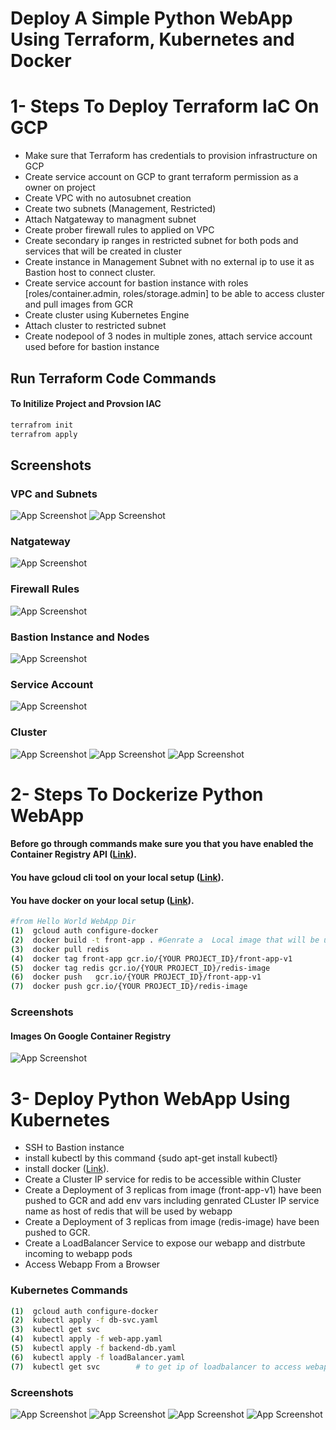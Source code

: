 
# Deploy A Simple Python WebApp Using Terraform, Kubernetes and Docker

# 1- Steps To Deploy Terraform IaC On GCP
- Make sure that Terraform has credentials to provision infrastructure on GCP
- Create service account on GCP to grant terraform permission as a owner on project  
- Create VPC with no autosubnet creation
- Create two subnets (Management, Restricted)
- Attach Natgateway to managment subnet
- Create prober firewall rules to applied on VPC
- Create secondary ip ranges in restricted subnet for both pods and services that will be created in cluster
- Create instance in Management Subnet  with no external ip to use it as Bastion host to connect cluster.
- Create service account for bastion instance with roles [roles/container.admin, roles/storage.admin] to be able to access cluster and pull images from GCR
- Create cluster using Kubernetes Engine
- Attach cluster to restricted subnet
- Create nodepool of 3 nodes in multiple zones, attach service account used before for bastion instance


## Run Terraform Code Commands
#### To Initilize Project and Provsion IAC
```sh
terrafrom init 
terrafrom apply
```
## Screenshots
### VPC and Subnets
![App Screenshot](https://github.com/mostafahassan097/GCP-DevOps-Task/blob/main/Screenshots/vpc-1.png)
![App Screenshot](https://github.com/mostafahassan097/GCP-DevOps-Task/blob/main/Screenshots/vpc-2.png)
### Natgateway
![App Screenshot](https://github.com/mostafahassan097/GCP-DevOps-Task/blob/main/Screenshots/nat.png)
### Firewall Rules
![App Screenshot](https://github.com/mostafahassan097/GCP-DevOps-Task/blob/main/Screenshots/fw.png)
### Bastion Instance and Nodes
![App Screenshot](https://github.com/mostafahassan097/GCP-DevOps-Task/blob/main/Screenshots/bastion-nodes.png)
### Service Account
![App Screenshot](https://github.com/mostafahassan097/GCP-DevOps-Task/blob/main/Screenshots/sa.png)
### Cluster
![App Screenshot](https://github.com/mostafahassan097/GCP-DevOps-Task/blob/main/Screenshots/c-1.png)
![App Screenshot](https://github.com/mostafahassan097/GCP-DevOps-Task/blob/main/Screenshots/c-2.png)
![App Screenshot](https://github.com/mostafahassan097/GCP-DevOps-Task/blob/main/Screenshots/c-3.png)


# 2- Steps To Dockerize Python  WebApp
#### Before go through commands make sure you that you have enabled the Container Registry API ([Link](https://console.cloud.google.com/apis/enableflow?apiid=containerregistry.googleapis.com)).
#### You have gcloud cli tool on your local setup  ([Link](https://cloud.google.com/sdk/docs/install)).
#### You have docker on your local setup ([Link](https://docs.docker.com/engine/install/ubuntu/)).

```sh
#from Hello World WebApp Dir
(1)  gcloud auth configure-docker
(2)  docker build -t front-app . #Genrate a  Local image that will be used to deploy app
(3)  docker pull redis
(4)  docker tag front-app gcr.io/{YOUR PROJECT_ID}/front-app-v1
(5)  docker tag redis gcr.io/{YOUR PROJECT_ID}/redis-image
(6)  docker push   gcr.io/{YOUR PROJECT_ID}/front-app-v1
(7)  docker push gcr.io/{YOUR PROJECT_ID}/redis-image 
```
### Screenshots
#### Images On Google Container Registry
![App Screenshot](https://github.com/mostafahassan097/GCP-DevOps-Task/blob/main/Screenshots/img.png)

# 3- Deploy Python WebApp Using Kubernetes
- SSH to Bastion instance
- install kubectl by this command {sudo apt-get install kubectl}
- install docker ([Link](https://docs.docker.com/engine/install/ubuntu/)).
- Create a Cluster IP service for redis to be accessible within Cluster
- Create a Deployment of 3 replicas from image (front-app-v1) have been pushed to GCR and add env vars including genrated CLuster IP service name  as host of redis that will be used by webapp 
- Create a Deployment of 3 replicas from image (redis-image)  have been pushed to GCR.
- Create a LoadBalancer Service to expose our webapp and distrbute incoming to webapp pods
- Access Webapp From a Browser

### Kubernetes Commands
```sh
(1)  gcloud auth configure-docker
(2)  kubectl apply -f db-svc.yaml
(3)  kubectl get svc      
(4)  kubectl apply -f web-app.yaml
(5)  kubectl apply -f backend-db.yaml
(6)  kubectl apply -f loadBalancer.yaml
(7)  kubectl get svc        # to get ip of loadbalancer to access webapp from browser  
```
### Screenshots

![App Screenshot](https://github.com/mostafahassan097/GCP-DevOps-Task/blob/main/Screenshots/k-1.png)
![App Screenshot](https://github.com/mostafahassan097/GCP-DevOps-Task/blob/main/Screenshots/k-2.png)
![App Screenshot](https://github.com/mostafahassan097/GCP-DevOps-Task/blob/main/Screenshots/k-3.png)
![App Screenshot](https://github.com/mostafahassan097/GCP-DevOps-Task/blob/main/Screenshots/k-4.png)
